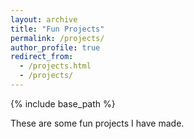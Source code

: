 ```yaml
---
layout: archive
title: "Fun Projects"
permalink: /projects/
author_profile: true
redirect_from: 
  - /projects.html
  - /projects/
---
```


{% include base_path %}

These are some fun projects I have made.

